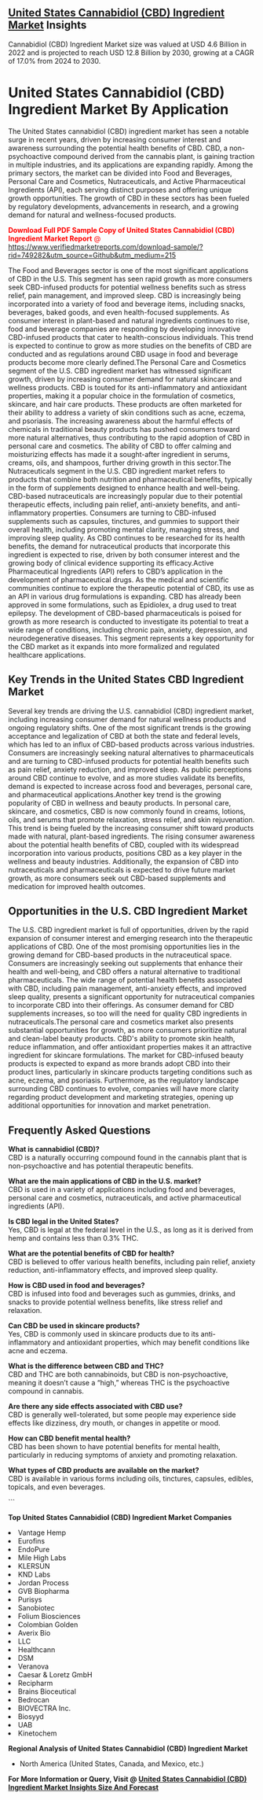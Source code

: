 <h2><a href="https://www.verifiedmarketreports.com/download-sample/?rid=749282&amp;utm_source=Github&amp;utm_medium=215" target="_blank">United States Cannabidiol (CBD) Ingredient Market</a> Insights</h2><p>Cannabidiol (CBD) Ingredient Market size was valued at USD 4.6 Billion in 2022 and is projected to reach USD 12.8 Billion by 2030, growing at a CAGR of 17.0% from 2024 to 2030.</p><p><h1>United States Cannabidiol (CBD) Ingredient Market By Application</h1><p>The United States cannabidiol (CBD) ingredient market has seen a notable surge in recent years, driven by increasing consumer interest and awareness surrounding the potential health benefits of CBD. CBD, a non-psychoactive compound derived from the cannabis plant, is gaining traction in multiple industries, and its applications are expanding rapidly. Among the primary sectors, the market can be divided into Food and Beverages, Personal Care and Cosmetics, Nutraceuticals, and Active Pharmaceutical Ingredients (API), each serving distinct purposes and offering unique growth opportunities. The growth of CBD in these sectors has been fueled by regulatory developments, advancements in research, and a growing demand for natural and wellness-focused products. <p><span class=""><span style="color: #ff0000;"><strong>Download Full PDF Sample Copy of United States Cannabidiol (CBD) Ingredient Market Report</strong> @ </span><a href="https://www.verifiedmarketreports.com/download-sample/?rid=749282&amp;utm_source=Github&amp;utm_medium=215" target="_blank">https://www.verifiedmarketreports.com/download-sample/?rid=749282&amp;utm_source=Github&amp;utm_medium=215</a></span></p>The Food and Beverages sector is one of the most significant applications of CBD in the U.S. This segment has seen rapid growth as more consumers seek CBD-infused products for potential wellness benefits such as stress relief, pain management, and improved sleep. CBD is increasingly being incorporated into a variety of food and beverage items, including snacks, beverages, baked goods, and even health-focused supplements. As consumer interest in plant-based and natural ingredients continues to rise, food and beverage companies are responding by developing innovative CBD-infused products that cater to health-conscious individuals. This trend is expected to continue to grow as more studies on the benefits of CBD are conducted and as regulations around CBD usage in food and beverage products become more clearly defined.The Personal Care and Cosmetics segment of the U.S. CBD ingredient market has witnessed significant growth, driven by increasing consumer demand for natural skincare and wellness products. CBD is touted for its anti-inflammatory and antioxidant properties, making it a popular choice in the formulation of cosmetics, skincare, and hair care products. These products are often marketed for their ability to address a variety of skin conditions such as acne, eczema, and psoriasis. The increasing awareness about the harmful effects of chemicals in traditional beauty products has pushed consumers toward more natural alternatives, thus contributing to the rapid adoption of CBD in personal care and cosmetics. The ability of CBD to offer calming and moisturizing effects has made it a sought-after ingredient in serums, creams, oils, and shampoos, further driving growth in this sector.The Nutraceuticals segment in the U.S. CBD ingredient market refers to products that combine both nutrition and pharmaceutical benefits, typically in the form of supplements designed to enhance health and well-being. CBD-based nutraceuticals are increasingly popular due to their potential therapeutic effects, including pain relief, anti-anxiety benefits, and anti-inflammatory properties. Consumers are turning to CBD-infused supplements such as capsules, tinctures, and gummies to support their overall health, including promoting mental clarity, managing stress, and improving sleep quality. As CBD continues to be researched for its health benefits, the demand for nutraceutical products that incorporate this ingredient is expected to rise, driven by both consumer interest and the growing body of clinical evidence supporting its efficacy.Active Pharmaceutical Ingredients (API) refers to CBD’s application in the development of pharmaceutical drugs. As the medical and scientific communities continue to explore the therapeutic potential of CBD, its use as an API in various drug formulations is expanding. CBD has already been approved in some formulations, such as Epidiolex, a drug used to treat epilepsy. The development of CBD-based pharmaceuticals is poised for growth as more research is conducted to investigate its potential to treat a wide range of conditions, including chronic pain, anxiety, depression, and neurodegenerative diseases. This segment represents a key opportunity for the CBD market as it expands into more formalized and regulated healthcare applications.<h2>Key Trends in the United States CBD Ingredient Market</h2><p>Several key trends are driving the U.S. cannabidiol (CBD) ingredient market, including increasing consumer demand for natural wellness products and ongoing regulatory shifts. One of the most significant trends is the growing acceptance and legalization of CBD at both the state and federal levels, which has led to an influx of CBD-based products across various industries. Consumers are increasingly seeking natural alternatives to pharmaceuticals and are turning to CBD-infused products for potential health benefits such as pain relief, anxiety reduction, and improved sleep. As public perceptions around CBD continue to evolve, and as more studies validate its benefits, demand is expected to increase across food and beverages, personal care, and pharmaceutical applications.Another key trend is the growing popularity of CBD in wellness and beauty products. In personal care, skincare, and cosmetics, CBD is now commonly found in creams, lotions, oils, and serums that promote relaxation, stress relief, and skin rejuvenation. This trend is being fueled by the increasing consumer shift toward products made with natural, plant-based ingredients. The rising consumer awareness about the potential health benefits of CBD, coupled with its widespread incorporation into various products, positions CBD as a key player in the wellness and beauty industries. Additionally, the expansion of CBD into nutraceuticals and pharmaceuticals is expected to drive future market growth, as more consumers seek out CBD-based supplements and medication for improved health outcomes.<h2>Opportunities in the U.S. CBD Ingredient Market</h2><p>The U.S. CBD ingredient market is full of opportunities, driven by the rapid expansion of consumer interest and emerging research into the therapeutic applications of CBD. One of the most promising opportunities lies in the growing demand for CBD-based products in the nutraceutical space. Consumers are increasingly seeking out supplements that enhance their health and well-being, and CBD offers a natural alternative to traditional pharmaceuticals. The wide range of potential health benefits associated with CBD, including pain management, anti-anxiety effects, and improved sleep quality, presents a significant opportunity for nutraceutical companies to incorporate CBD into their offerings. As consumer demand for CBD supplements increases, so too will the need for quality CBD ingredients in nutraceuticals.The personal care and cosmetics market also presents substantial opportunities for growth, as more consumers prioritize natural and clean-label beauty products. CBD's ability to promote skin health, reduce inflammation, and offer antioxidant properties makes it an attractive ingredient for skincare formulations. The market for CBD-infused beauty products is expected to expand as more brands adopt CBD into their product lines, particularly in skincare products targeting conditions such as acne, eczema, and psoriasis. Furthermore, as the regulatory landscape surrounding CBD continues to evolve, companies will have more clarity regarding product development and marketing strategies, opening up additional opportunities for innovation and market penetration.<h2>Frequently Asked Questions</h2><p><strong>What is cannabidiol (CBD)?</strong><br/>CBD is a naturally occurring compound found in the cannabis plant that is non-psychoactive and has potential therapeutic benefits.</p><p><strong>What are the main applications of CBD in the U.S. market?</strong><br/>CBD is used in a variety of applications including food and beverages, personal care and cosmetics, nutraceuticals, and active pharmaceutical ingredients (API).</p><p><strong>Is CBD legal in the United States?</strong><br/>Yes, CBD is legal at the federal level in the U.S., as long as it is derived from hemp and contains less than 0.3% THC.</p><p><strong>What are the potential benefits of CBD for health?</strong><br/>CBD is believed to offer various health benefits, including pain relief, anxiety reduction, anti-inflammatory effects, and improved sleep quality.</p><p><strong>How is CBD used in food and beverages?</strong><br/>CBD is infused into food and beverages such as gummies, drinks, and snacks to provide potential wellness benefits, like stress relief and relaxation.</p><p><strong>Can CBD be used in skincare products?</strong><br/>Yes, CBD is commonly used in skincare products due to its anti-inflammatory and antioxidant properties, which may benefit conditions like acne and eczema.</p><p><strong>What is the difference between CBD and THC?</strong><br/>CBD and THC are both cannabinoids, but CBD is non-psychoactive, meaning it doesn’t cause a “high,” whereas THC is the psychoactive compound in cannabis.</p><p><strong>Are there any side effects associated with CBD use?</strong><br/>CBD is generally well-tolerated, but some people may experience side effects like dizziness, dry mouth, or changes in appetite or mood.</p><p><strong>How can CBD benefit mental health?</strong><br/>CBD has been shown to have potential benefits for mental health, particularly in reducing symptoms of anxiety and promoting relaxation.</p><p><strong>What types of CBD products are available on the market?</strong><br/>CBD is available in various forms including oils, tinctures, capsules, edibles, topicals, and even beverages.</p>```</p><p><strong>Top United States Cannabidiol (CBD) Ingredient Market Companies</strong></p><div data-test-id=""><p><li>Vantage Hemp</li><li> Eurofins</li><li> EndoPure</li><li> Mile High Labs</li><li> KLERSUN</li><li> KND Labs</li><li> Jordan Process</li><li> GVB Biopharma</li><li> Purisys</li><li> Sanobiotec</li><li> Folium Biosciences</li><li> Colombian Golden</li><li> Averix Bio</li><li> LLC</li><li> Healthcann</li><li> DSM</li><li> Veranova</li><li> Caesar & Loretz GmbH</li><li> Recipharm</li><li> Brains Bioceutical</li><li> Bedrocan</li><li> BIOVECTRA Inc.</li><li> Biosyyd</li><li> UAB</li><li> Kinetochem</li></p><div><strong>Regional Analysis of&nbsp;United States Cannabidiol (CBD) Ingredient Market</strong></div><ul><li dir="ltr"><p dir="ltr">North America&nbsp;(United States, Canada, and Mexico, etc.)</p></li></ul><p><strong>For More Information or Query, Visit @&nbsp;</strong><strong><a href="https://www.verifiedmarketreports.com/product/cannabidiol-cbd-ingredient-market/?utm_source=Github&amp;utm_medium=215" target="_blank">United States Cannabidiol (CBD) Ingredient Market Insights Size And Forecast</a></strong></p></div>
